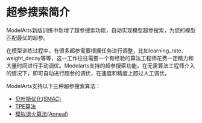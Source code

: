 # 超参搜索简介<a name="modelarts_23_0290"></a>

ModelArts新版训练中新增了超参搜索功能，自动实现模型超参搜索，为您的模型匹配最优的超参。

在模型训练过程中，有很多超参需要根据任务进行调整，比如learning\_rate、weight\_decay等等，这一工作往往需要一个有经验的算法工程师花费一定精力和大量时间进行手动调优。Modelarts支持的超参搜索功能，在无需算法工程师介入的情况下，即可自动进行超参的调优，在速度和精度上超过人工调优。

ModelArts支持以下三种超参搜索算法：

-   [贝叶斯优化\(SMAC\)](贝叶斯优化(SMAC).md)
-   [TPE算法](TPE算法.md)
-   [模拟退火算法\(Anneal\)](模拟退火算法(Anneal).md)

